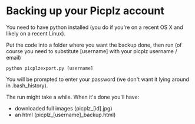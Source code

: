 Backing up your Picplz account
==============================

You need to have python installed (you do if you're on a recent OS X and likely on a recent Linux).

Put the code into a folder where you want the backup done, then run (of course you need to substitute [username] with your picplz username / email)

    python picplzexport.py [username]

You will be prompted to enter your password (we don't want it lying around in .bash_history).

The run might take a while. When it's done you'll have:

- downloaded full images (picplz_[id].jpg)
- an html (picplz_[username]_backup.html)
